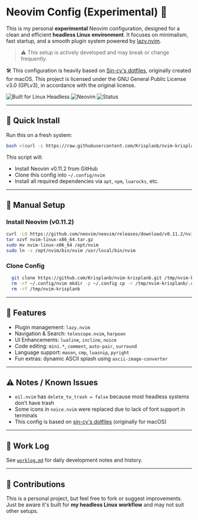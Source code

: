 # Neovim Config (Experimental) 🧪

This is my personal **experimental** Neovim configuration, designed for a clean and efficient **headless Linux environment**. It focuses on minimalism, fast startup, and a smooth plugin system powered by [lazy.nvim](https://github.com/folke/lazy.nvim).

> ⚠️ This setup is actively developed and may break or change frequently.

🛠️ This configuration is heavily based on [Sin-cy's dotfiles](https://github.com/Sin-cy/dotfiles), originally created for macOS.
This project is licensed under the GNU General Public License v3.0 (GPLv3), in accordance with the original license.

![Built for Linux Headless](https://img.shields.io/badge/Linux-Headless-informational?logo=linux)
![Neovim](https://img.shields.io/badge/Neovim-v0.11.2-success?logo=neovim)
![Status](https://img.shields.io/badge/status-experimental-orange)

---

## 🚀 Quick Install

Run this on a fresh system:

 ```bash
bash <(curl -s https://raw.githubusercontent.com/Krisplanb/nvim-krisplanb/main/setup.sh)
```

This script will:

- Install Neovim v0.11.2 from GitHub  
- Clone this config into `~/.config/nvim`  
- Install all required dependencies via `apt`, `npm`, `luarocks`, etc.

---

## 🧰 Manual Setup

### Install Neovim (v0.11.2)
```bash 
curl -LO https://github.com/neovim/neovim/releases/download/v0.11.2/nvim-linux-x86_64.tar.gz  
tar xzvf nvim-linux-x86_64.tar.gz  
sudo mv nvim-linux-x86_64 /opt/nvim  
sudo ln -s /opt/nvim/bin/nvim /usr/local/bin/nvim  
```

### Clone Config

```bash 
  git clone https://github.com/Krisplanb/nvim-krisplanb.git /tmp/nvim-krisplanb
  rm -rf ~/.config/nvim mkdir -p ~/.config cp -r /tmp/nvim-krisplanb/.config/nvim ~/.config/
  rm -rf /tmp/nvim-krisplanb
```

---

## 🧠 Features

- Plugin management: `lazy.nvim`  
- Navigation & Search: `telescope.nvim`, `harpoon`  
- UI Enhancements: `lualine`, `incline`, `noice`  
- Code editing: `mini.*`, `comment`, `auto-pair`, `surround`  
- Language support: `mason`, `cmp`, `luasnip`, `pyright`  
- Fun extras: dynamic ASCII splash using `ascii-image-converter`  

---

## ⚠️ Notes / Known Issues

- `oil.nvim` has `delete_to_trash = false` because most headless systems don’t have trash  
- Some icons in `noice.nvim` were replaced due to lack of font support in terminals  
- This config is based on [sin-cy's dotfiles](https://github.com/Sin-cy/dotfiles) (originally for macOS)  

---

## 📓 Work Log

See [`worklog.md`](./worklog.md) for daily development notes and history.

---

## 🤝 Contributions

This is a personal project, but feel free to fork or suggest improvements.  
Just be aware it's built for **my headless Linux workflow** and may not suit other setups.

